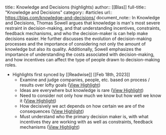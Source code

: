 title:: Knowledge and Decisions (highlights)
author:: [[Blas]]
full-title:: "Knowledge and Decisions"
category:: #articles
url:: https://blas.com/knowledge-and-decisions/
document_note:: In Knowledge and Decisions, Thomas Sowell argues that knowledge is man's most severe restraint in decision-making, and that understanding incentives, constraints, feedback mechanisms, and who the decision-maker is can help make decisions easier. He further discusses the evolution of decision-making processes and the importance of considering not only the amount of knowledge but also its quality. Additionally, Sowell emphasizes the importance of understanding the costs associated with decision-making, and how incentives can affect the type of people drawn to decision-making roles.

- Highlights first synced by [[Readwise]] [[Feb 18th, 2023]]
	- Examine and judge companies, people, etc. based on process / results over lofty goals ([View Highlight](https://read.readwise.io/read/01gshzjj31ff3kgargq2hzg66t))
	- Ideas are everywhere but knowledge is rare ([View Highlight](https://read.readwise.io/read/01gshzjt6y9rpm6cpt2pmv5w6x))
	- Need to consider not only how much we know but how well we know it ([View Highlight](https://read.readwise.io/read/01gshzkc1zkvhzb7mabmcfjxzx))
	- How decisively we act depends on how certain we are of the consequences ([View Highlight](https://read.readwise.io/read/01gshzk7v3eb806h85ehx74he8))
	- Must understand who the primary decision maker is, with what incentives they are working with as well as constraints, feedback mechanisms ([View Highlight](https://read.readwise.io/read/01gshzk4n2tp89e0aajee7ms0a))